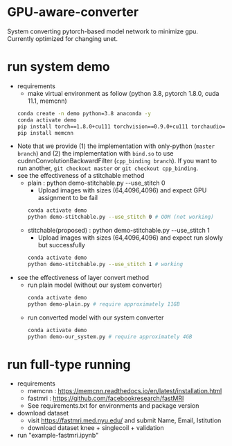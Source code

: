 # GPU-aware-converter
System converting pytorch-based model network to minimize gpu.  
Currently optimized for changing unet.


# run system demo
 - requirements
   - make virtual environment as follow (python 3.8, pytorch 1.8.0, cuda 11.1, memcnn)
    ```bash
    conda create -n demo python=3.8 anaconda -y
    conda activate demo
    pip install torch==1.8.0+cu111 torchvision==0.9.0+cu111 torchaudio==0.8.0 -f https://download.pytorch.org/whl/torch_stable.html
    pip install memcnn
    ```
 - Note that we provide (1) the implementation with only-python (`master branch`) and (2) the implementation with `bind.so` to use cudnnConvolutionBackwardFilter (`cpp_binding branch`). If you want to run another, `git checkout master` or `git checkout cpp_binding`.
 - see the effectiveness of a stitchable method
   - plain : python demo-stitchable.py --use_stitch 0
     - Upload images with sizes (64,4096,4096) and expect GPU assignment to be fail
      ```bash 
      conda activate demo
      python demo-stitchable.py --use_stitch 0 # OOM (not working)
      ```
   - stitchable(proposed) : python demo-stitchable.py --use_stitch 1
     - Upload images with sizes (64,4096,4096) and expect run slowly but successfully 
      ```bash 
      conda activate demo
      python demo-stitchable.py --use_stitch 1 # working
      ```
 - see the effectiveness of layer convert method
   - run plain model (without our system converter)
      ```bash 
      conda activate demo
      python demo-plain.py # require approximately 11GB
      ```
   - run converted model with our system converter
      ```bash
      conda activate demo
      python demo-our_system.py # require approximately 4GB
      ```
 
# run full-type running
 - requirements
   - memcnn : https://memcnn.readthedocs.io/en/latest/installation.html 
   - fastmri : https://github.com/facebookresearch/fastMRI
   - See requirements.txt for environments and package version
 - download dataset
   - visit https://fastmri.med.nyu.edu/ and submit Name, Email, Istitution
   - download dataset knee + singlecoil + validation
 - run "example-fastmri.ipynb"

